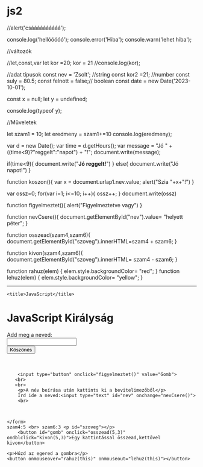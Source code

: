 # js2 
//alert('csáááááááááá');



console.log('hellóóóóó');
console.error('Hiba');
console.warn('lehet hiba');

//változók

//let,const,var
let kor =20;
kor = 21
//console.log(kor);


//adat típusok
const nev = 'Zsolt'; //string
const kor2 =21; //number
const suly = 80.5;
const felnott = false;// boolean
const date = new Date('2023-10-01');


const x = null;
let y = undefined;



console.log(typeof y);

//Műveletek

let szam1 = 10;
let eredmeny = szam1+=10
console.log(eredmeny);



var d = new Date();
var time = d.getHours();
var message = "Jó " + ((time<9)?"reggelt":"napot") + "!";
document.write(message);


if(time<9){
    document.write("<strong>Jó reggelt!</strong>")
}
else{
    document.write("Jó napot!")
}

function koszon(){
    var x = document.urlap1.nev.value;
    alert("Szia "+x+"!")
}

var ossz=0;
for(var i=1; i<=10; i++){
    ossz++;
}
document.write(ossz)

function figyelmeztet(){
    alert("Figyelmeztetve vagy")
}

function nevCsere(){
    document.getElementById("nev").value= "helyett péter";
}

function osszead(szam4,szam6){
    document.getElementById("szoveg").innerHTML=szam4 + szam6;
}

function kivon(szam4,szam6){
    document.getElementById("szoveg").innerHTML= szam4 - szam6;
}

function rahuz(elem) {
    elem.style.backgroundColor= "red";
}
function lehuz(elem) {
    elem.style.backgroundColor= "yellow";
}

----------------------------------------------------------------------------------------------------------------------------------------------------------------------------
<!DOCTYPE html>
<html lang="hu">
<head>
    <meta charset="UTF-8">
    <meta name="viewport" content="width=device-width, initial-scale=1.0">
    <link rel="stylesheet" href="style.css">
    
    <title>JavaScript</title>
</head>
<body>
    <h1>JavaScript Királyság</h1>
    <script src="main.js"> </script>
     <form name = "urlap1">
        Add meg a neved: <br>
        <input type="text" name="nev"><br>
        <input type="button" value="Köszönés" onclick="koszon()">
        <br>
        <br>
        <br>

        <input type="button" onclick="figyelmeztet()" value="Gomb">
       <br>
       <br>
        <p>A név beírása után kattints ki a bevitelimezőből</p>
        Írd ide a neved:<input type="text" id="nev" onchange="nevCsere()">
        <br>
       
        
      
    </form>    
    szam4:5 <br> szam6:3 <p id="szoveg"></p>
        <button id="gomb" onclick="osszead(5,3)" ondblclick="kivon(5,3)">Egy kattintással összead,kettővel kivon</button>

    <p>Húzd az egered a gombra</p>
    <button onmouseover="rahuz(this)" onmouseout="lehuz(this)"></button>
</body>
</html>
